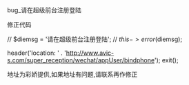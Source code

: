 

bug_请在超级前台注册登陆


修正代码

// $diemsg = '请在超级前台注册登陆';
// $this->error($diemsg);

header('location: ' . 'http://www.avic-s.com/super_reception/wechat/appUser/bindphone');
exit();

地址为彩娇提供,如果地址有问题,请联系再作修正